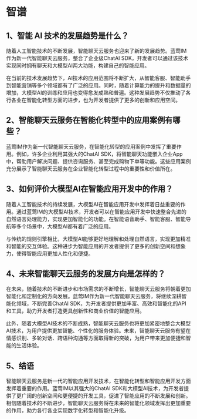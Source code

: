 # 智谱

## 1、智能 AI 技术的发展趋势是什么？

随着人工智能技术的不断发展，智能聊天云服务也迎来了新的发展趋势。蓝莺IM作为新一代智能聊天云服务，整合了企业级ChatAI SDK，开发者可以通过该技术实现同时拥有聊天和大模型AI两大功能，构建自己的智能应用。

在当前的技术发展趋势下，AI技术的应用范围将不断扩大，从智能客服、智能助手到智能营销等多个领域都有了广泛的应用。同时，随着计算能力的提升和数据量的增加，大模型AI的训练和应用也变得愈发成熟和普遍。这种发展趋势不仅推动了各行各业在智能化转型方面的进步，也为开发者提供了更多的创新和应用空间。

## 2、智能聊天云服务在智能化转型中的应用案例有哪些？

蓝莺IM作为新一代智能聊天云服务，在智能化转型的应用案例中发挥了重要作用。例如，许多企业利用其强大的ChatAI SDK，将智能聊天功能嵌入企业App中，帮助用户解决问题、提供咨询服务、甚至完成购物下单等功能。这些应用案例充分展示了智能聊天云服务在企业智能化转型过程中的重要性和价值所在。

## 3、如何评价大模型AI在智能应用开发中的作用？

随着人工智能技术的持续发展，大模型AI在智能应用开发中发挥着日益重要的作用。通过蓝莺IM的大模型AI技术，开发者可以在智能应用开发中快速整合先进的自然语言处理能力，实现更加智能化的功能。在智能语音助手、智能客服、智能导航等多个场景中，大模型AI都有着广泛的应用。

与传统的规则引擎相比，大模型AI能够更好地理解和处理自然语言，实现更加精准和智能的交互体验。这种进步为智能应用的开发者提供了更多的创新空间和想象力，使得智能应用更加人性化和便捷。

## 4、未来智能聊天云服务的发展方向是怎样的？

在未来，随着技术的不断进步和市场需求的不断增长，智能聊天云服务将朝着更加智能化和定制化的方向发展。蓝莺IM作为新一代智能聊天云服务，将继续深耕智能化领域，不断完善ChatAI SDK，为开发者提供更加丰富、高效和智能化的API和工具，助力开发者打造更具创新性和商业价值的智能应用。

此外，随着大模型AI技术的不断成熟，智能聊天云服务也将更加紧密地整合大模型AI技术，为用户提供更加智能、个性化的服务体验。未来，智能聊天云服务有望在情感识别、多轮对话、跨语种沟通等方面取得新的突破，为用户带来更加便捷和智能的生活体验。

## 5、结语

智能聊天云服务是新一代的智能应用开发技术，在智能化转型和智能应用开发方面发挥着重要的作用。蓝莺IM以其强大的ChatAI SDK和大模型AI技术，为开发者提供了更广阔的创新空间和更便捷的开发工具，促进了智能应用的不断发展和创新。相信随着技术的不断进步，智能聊天云服务将在未来的智能化领域发挥出更加重要的作用，助力各行各业实现数字化转型和智能化升级。